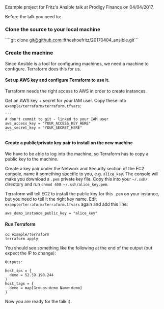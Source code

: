 Example project for Fritz's Ansible talk at Prodigy Finance on 04/04/2017.

Before the talk you need to:

### Clone the source to your local machine

````git clone git@github.com:iftheshoefritz/20170404_ansible.git```

### Create the machine

Since Ansible is a tool for configuring machines, we need a machine to configure. Terraform does this for us.

#### Set up AWS key and configure Terraform to use it.
Terraform needs the right access to AWS in order to create instances.

Get an AWS key + secret for your IAM user. Copy these into `example/terraform/terraform.tfvars`:

    ```
    # don't commit to git - linked to your IAM user
    aws_access_key = "YOUR_ACCESS_KEY_HERE"
    aws_secret_key = "YOUR_SECRET_HERE"
    ```

#### Create a public/private key pair to install on the new machine
We have to be able to log into the machine, so Terraform has to copy a public key to the machine.

Create a key pair under the Network and Security section of the EC2 console, name it something specific to you, e.g. `alice_key`. The console will make you download a `.pem` private key file. Copy this into your `~/.ssh/` directory and run `chmod 400 ~/.ssh/alice_key.pem`.

Terraform will tell EC2 to install the public key for this `.pem` on your instance, but you need to tell it the right key name. Edit `example/terraform/terraform.tfvars` again and add this line:

```
aws_demo_instance_public_key = "alice_key"
```

#### Run Terraform

```
cd example/terraform
terraform apply
```

You should see something like the following at the end of the output (but expect the IP to change):

```
Outputs:

host_ips = {
  demo = 52.59.190.244
}
host_tags = {
  demo = map[Groups:demo Name:demo]
}
```

Now you are ready for the talk :).
